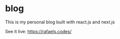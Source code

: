 # blog

This is my personal blog built with react.js and next.js

See it live: https://rafaels.codes/

